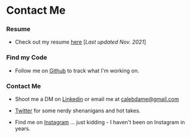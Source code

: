 # Contact Me

### Resume

* Check out my resume [here](CalebDameCV11.29.21.pdf) [*Last updated Nov. 2021*]

### Find my Code

* Follow me on [Github](https://www.github.com/calebdame) to track what I'm working on.

### Contact Me

* Shoot me a DM on [Linkedin](https:/www.linkedin.com/in/caleb-dame) or email me at calebdame@gmail.com

* [Twitter](https:/twitter.com/calebdame) for some nerdy shenanigans and hot takes.

* Find me on [Instagram](https:/instagram.com) ... just kidding - I haven't been on Instagram in years.